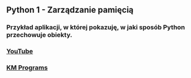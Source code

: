 ## Python 1 - Zarządzanie pamięcią

### Przykład aplikacji, w której pokazuję, w jaki sposób Python przechowuje obiekty.

### [YouTube](https://www.youtube.com/watch?v=rRJjmewQ9qM&list=PLCXqHvi_kahzWEUgvd9J3C739Qeuf4WiZ)
### [KM Programs](https://km-programs.pl/)
